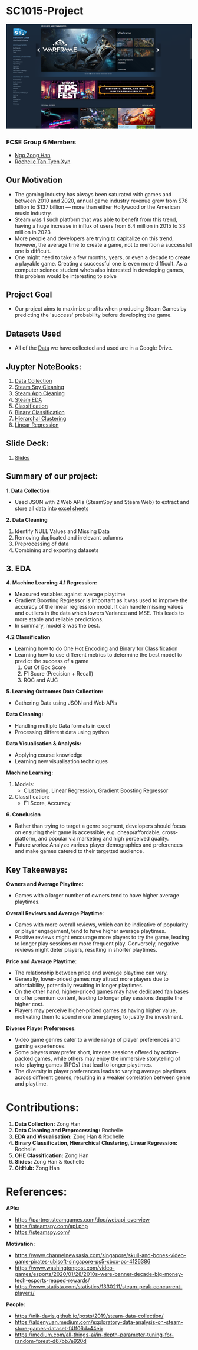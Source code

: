 # SC1015-Project
![alt text](https://github.com/nahgoone/SC1015-Project/blob/main/Steam.png "Steam")
### FCSE Group 6 Members
- [Ngo Zong Han](https://github.com/nahgoone)
- [Rochelle Tan Tyen Xyn](https://github.com/Rosheru)

## Our Motivation
- The gaming industry has always been saturated with games and between 2010 and 2020, annual game industry revenue grew from $78 billion to $137 billion — more than either Hollywood or the American music industry.
- Steam was 1 such platform that was able to benefit from this trend, having a huge increase in influx of users from 8.4 million in 2015 to 33 million in 2023
- More people and developers are trying to capitalize on this trend, however, the average time to create a game, not to mention a successful one is difficult.
- One might need to take a few months, years, or even a decade to create a playable game. Creating a successful one is even more difficult. As a computer science student who’s also interested in developing games, this problem would be interesting to solve

## Project Goal
- Our project aims to maximize profits when producing Steam Games by predicting the 'success' probability before developing the game.

## Datasets Used
- All of the [Data](https://drive.google.com/drive/folders/1pe-xQLG2WaZTIf8NbjC5G2nqP5fd9vBy) we have collected and used are in a Google Drive.

## Juypter NoteBooks:
1. [Data Collection](https://github.com/nahgoone/SC1015-Project/blob/main/Steam%20Data%20Collection.ipynb)
2. [Steam Spy Cleaning](https://github.com/nahgoone/SC1015-Project/blob/main/Steam%20Spy%20Cleaning.ipynb)
3. [Steam App Cleaning](https://github.com/nahgoone/SC1015-Project/blob/main/Steam%20App%20Cleaning.ipynb)
4. [Steam EDA](https://github.com/nahgoone/SC1015-Project/blob/main/Steam%20EDA.ipynb)
5. [Classification](https://github.com/nahgoone/SC1015-Project/blob/main/Classification.ipynb)
6. [Binary Classification](https://github.com/nahgoone/SC1015-Project/blob/main/Binary%20Classification.ipynb)
7. [Hierarchal Clustering](https://github.com/nahgoone/SC1015-Project/blob/main/Hierarchal%20Clustering.ipynb)
8. [Linear Regression](https://github.com/nahgoone/SC1015-Project/blob/main/Linear%20Regression.ipynb)

## Slide Deck: 
1. [Slides](https://github.com/nahgoone/SC1015-Project/blob/main/SC1015%20PPT%20Slides.pdf)


## Summary of our project:
**1. Data Collection**
- Used JSON with 2 Web APIs (SteamSpy and Steam Web) to extract and store all data into [excel sheets](https://drive.google.com/drive/folders/1pe-xQLG2WaZTIf8NbjC5G2nqP5fd9vBy)

**2. Data Cleaning**
1. Identify NULL Values and Missing Data
2. Removing duplicated and irrelevant columns
3. Preprocessing of data
4. Combining and exporting datasets

**3. EDA**
- 

**4. Machine Learning**
**4.1 Regression:**
- Measured variables against average playtime
- Gradient Boosting Regressor is important as it was used to improve the accuracy of the linear regression model. It can handle missing values and outliers in the data which lowers Variance and MSE. This leads to more stable and reliable predictions.
- In summary, model 3 was the best.

**4.2 Classification**
- Learning how to do One Hot Encoding and Binary for Classification
- Learning how to use different metrics to determine the best model to predict the success of a game
  1. Out Of Box Score
  2. F1 Score (Precision + Recall)
  3. ROC and AUC

**5. Learning Outcomes**
**Data Collection:**
- Gathering Data using JSON and Web APIs

**Data Cleaning:**
- Handling multiple Data formats in excel
- Processing different data using python

**Data Visualisation & Analysis:**
- Applying course knowledge
- Learning new visualisation techniques

**Machine Learning:**
1. Models:
   - Clustering, Linear Regression, Gradient Boosting Regressor
2. Classification:
   - F1 Score, Accuracy

**6. Conclusion**
- Rather than trying to target a genre segment, developers should focus on ensuring their game is accessible, e.g. cheap/affordable, cross-platform, and popular via marketing and high perceived quality.
- Future works: Analyze various player demographics and preferences and make games catered to their targetted audience. 

## Key Takeaways: 
**Owners and Average Playtime:** 
- Games with a larger number of owners tend to have higher average playtimes. 

**Overall Reviews and Average Playtime**: 
- Games with more overall reviews, which can be indicative of popularity or player engagement, tend to have higher average playtimes. 
- Positive reviews might encourage more players to try the game, leading to longer play sessions or more frequent play. Conversely, negative reviews might deter players, resulting in shorter playtimes. 

**Price and Average Playtime**: 
- The relationship between price and average playtime can vary. 
- Generally, lower-priced games may attract more players due to affordability, potentially resulting in longer playtimes.  
- On the other hand, higher-priced games may have dedicated fan bases or offer premium content, leading to longer play sessions despite the higher cost. 
- Players may perceive higher-priced games as having higher value, motivating them to spend more time playing to justify the investment.

**Diverse Player Preferences**: 
- Video game genres cater to a wide range of player preferences and gaming experiences. 
- Some players may prefer short, intense sessions offered by action-packed games, while others may enjoy the immersive storytelling of role-playing games (RPGs) that lead to longer playtimes. 
- The diversity in player preferences leads to varying average playtimes across different genres, resulting in a weaker correlation between genre and playtime.

# Contributions:
1. **Data Collection:** Zong Han
2. **Data Cleaning and Preprocessing:** Rochelle
3. **EDA and Visualisation:** Zong Han & Rochelle
4. **Binary Classification, Hierarchical Clustering, Linear Regression:** Rochelle
5. **OHE Classification:** Zong Han
6. **Slides:** Zong Han & Rochelle
7. **GitHub:** Zong Han

# References:
**APIs:**
- https://partner.steamgames.com/doc/webapi_overview
- https://steamspy.com/api.php
- https://steamspy.com/

**Motivation:** 
- https://www.channelnewsasia.com/singapore/skull-and-bones-video-game-pirates-ubisoft-singapore-ps5-xbox-pc-4126386
- https://www.washingtonpost.com/video-games/esports/2020/01/28/2010s-were-banner-decade-big-money-tech-esports-reaped-rewards/
- https://www.statista.com/statistics/1330211/steam-peak-concurrent-players/

**People:** 
- https://nik-davis.github.io/posts/2019/steam-data-collection/
- https://aldenyuan.medium.com/exploratory-data-analysis-on-steam-store-games-dataset-f4ff06da44eb
- https://medium.com/all-things-ai/in-depth-parameter-tuning-for-random-forest-d67bb7e920d

